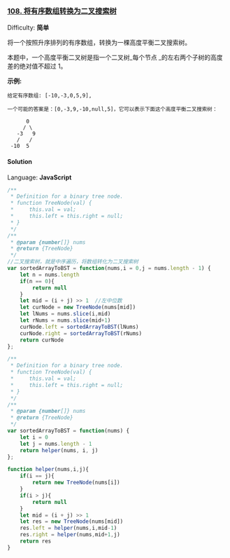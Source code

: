 ### [108\. 将有序数组转换为二叉搜索树](https://leetcode-cn.com/problems/convert-sorted-array-to-binary-search-tree/)

Difficulty: **简单**


将一个按照升序排列的有序数组，转换为一棵高度平衡二叉搜索树。

本题中，一个高度平衡二叉树是指一个二叉树_每个节点 _的左右两个子树的高度差的绝对值不超过 1。

**示例:**

```
给定有序数组: [-10,-3,0,5,9],

一个可能的答案是：[0,-3,9,-10,null,5]，它可以表示下面这个高度平衡二叉搜索树：

      0
     / \
   -3   9
   /   /
 -10  5
```


#### Solution

Language: **JavaScript**

```javascript
​/**
 * Definition for a binary tree node.
 * function TreeNode(val) {
 *     this.val = val;
 *     this.left = this.right = null;
 * }
 */
/**
 * @param {number[]} nums
 * @return {TreeNode}
 */
//二叉搜索树，就是中序遍历，将数组转化为二叉搜索树
var sortedArrayToBST = function(nums,i = 0,j = nums.length - 1) {
    let n = nums.length
    if(n == 0){
        return null
    }
    let mid = (i + j) >> 1  //左中位数
    let curNode = new TreeNode(nums[mid])
    let lNums = nums.slice(i,mid)
    let rNums = nums.slice(mid+1)
    curNode.left = sortedArrayToBST(lNums)
    curNode.right = sortedArrayToBST(rNums)
    return curNode
};
```


```js
/**
 * Definition for a binary tree node.
 * function TreeNode(val) {
 *     this.val = val;
 *     this.left = this.right = null;
 * }
 */
/**
 * @param {number[]} nums
 * @return {TreeNode}
 */
var sortedArrayToBST = function(nums) {
    let i = 0
    let j = nums.length - 1
    return helper(nums, i, j)
};

function helper(nums,i,j){
    if(i == j){
        return new TreeNode(nums[i])
    }
    if(i > j){
        return null
    }
    let mid = (i + j) >> 1
    let res = new TreeNode(nums[mid])
    res.left = helper(nums,i,mid-1)
    res.right = helper(nums,mid+1,j)
    return res
}
```

